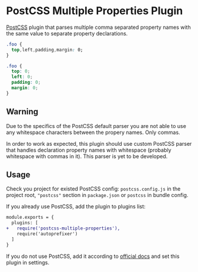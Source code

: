 # PostCSS Multiple Properties Plugin

[PostCSS] plugin that parses multiple comma separated property names with the same value to separate property declarations.

[PostCSS]: https://github.com/postcss/postcss

```css
.foo {
  top,left,padding,margin: 0;
}
```

```css
.foo {
  top: 0;
  left: 0;
  padding: 0;
  margin: 0;
}
```

## Warning

Due to the specifics of the PostCSS default parser you are not able to use any whitespace characters
between the propery names. Only commas.

In order to work as expected, this plugin should use custom PostCSS parser that handles declaration
property names with whitespace (probably whitespace with commas in it). This parser is yet to be developed.


## Usage

Check you project for existed PostCSS config: `postcss.config.js`
in the project root, `"postcss"` section in `package.json`
or `postcss` in bundle config.

If you already use PostCSS, add the plugin to plugins list:

```diff
module.exports = {
  plugins: [
+   require('postcss-multiple-properties'),
    require('autoprefixer')
  ]
}
```

If you do not use PostCSS, add it according to [official docs]
and set this plugin in settings.

[official docs]: https://github.com/postcss/postcss#usage
